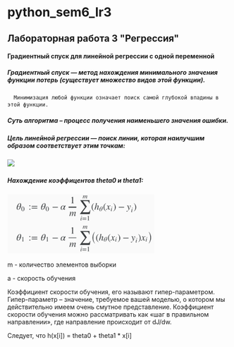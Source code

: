 # python_sem6_lr3

## Лабораторная работа 3 "Регрессия"

#### Градиентный спуск для линейной регрессии с одной переменной
##### Градиентный спуск — метод нахождения минимального значения функции потерь (существует множество видов этой функции).
      Минимизация любой функции означает поиск самой глубокой впадины в этой функции. 
      
##### Суть алгоритма – процесс получения наименьшего значения ошибки. 
##### Цель линейной регрессии — поиск линии, которая наилучшим образом соответствует этим точкам:
      
 ![](https://neurohive.io/wp-content/uploads/2018/10/lineinaja-regressija-e1539097909123.png)

##### Нахождение коэффицентов theta0 и theta1:
![](https://github.com/Kseniaveh/python_sem6_lr3/blob/master/kof.png)

m - количество элементов выборки

a - скорость обучения

Коэффициент скорости обучения, его называют гипер-параметром. Гипер-параметр – значение, 
требуемое вашей моделью, о котором мы действительно имеем очень смутное представление. 
Коэффициент скорости обучения можно рассматривать как «шаг в правильном 
направлении», где направление происходит от dJ/dw.

Следует, что 
h(x[i]) = theta0 + theta1 * x[i]


